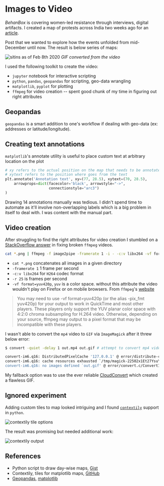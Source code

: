 # Images to Video

*BehanBox* is covering women-led resistance through interviews, digital artifacts. I created a map of protests across India two weeks ago for an [article](https://www.behanbox.com/women-led-protest-map-against-citizenship-laws-in-india/).

Post that we wanted to explore how the events unfolded from mid-December until now. The result is below series of maps:

![sitins as of Feb 8th 2020](../../../../images/sitins.gif)
*GIF converted from the video*

I used the following toolkit to create the video:

- `jupyter` notebook for interactive scripting
- `python`, `pandas`, `geopandas` for scripting, geo-data wrangling
- `matplotlib`, `pyplot` for plotting
- `ffmpeg` for video creation -- spent good chunk of my time in figuring out right attributes

## Geopandas
`geopandas` is a smart addition to one's workflow if dealing with geo-data (ex: addresses or latitude/longitude).

## Creating text annotations
`matplotlib`'s annotate utility is useful to place custom text at arbitrary location on the plot

```py
# xy refers to the actual position on the map that needs to be annotated
# xytext refers to the position where goes from the text
plt.annotate('Annotation text', xy=(77, 28.5), xytext=(70, 28.5),
    arrowprops=dict(facecolor='black', arrowstyle="->",
                    connectionstyle="arc3")
)
```

Drawing 14 annotations manually was tedious. I didn't spend time to automate as it'll involve non-overlapping labels which is a big problem in itself to deal with. I was content with the manual part.

## Video creation

After struggling to find the right attributes for video creation I stumbled on a [StackOverflow answer](https://stackoverflow.com/questions/46397240/ffmpeg-image2pipe-producing-broken-video) in fixing broken `ffmpeg` videos.

```bash
cat *.png | ffmpeg -f image2pipe -framerate 1 -i - -c:v libx264 -vf format=yuv420p -r 25 sitins.mp4
```
- `cat *.png` concatenates all images in a given directory
- `-framerate 1` 1 frame per second
- `-c:v libx264` for `H264` codec format
- `-r 25` is frames per second
- `-vf format=yuv420p`, `yuv` is a color space. without this attribute the video wouldn't play on Firefox or on mobile browsers. From `ffmpeg`'s [website](https://trac.ffmpeg.org/wiki/Encode/H.264)

> You may need to use -vf format=yuv420p (or the alias -pix_fmt yuv420p) for your output to work in QuickTime and most other players.
> These players only support the YUV planar color space with 4:2:0 chroma subsampling for H.264 video.
> Otherwise, depending on your source, ffmpeg may output to a pixel format that may be incompatible with these players. 

I wasn't able to convert the `mp4` video to `GIF` via `ImageMagick` after it threw below error:

```bash
$ convert -quiet -delay 1 out.mp4 out.gif # attempt to convert mp4 video to GIF

convert-im6.q16: DistributedPixelCache '127.0.0.1' @ error/distribute-cache.c/ConnectPixelCacheServer/244.
convert-im6.q16: cache resources exhausted `/tmp/magick-22502x1Et27YsuYN2.pam' @ error/cache.c/OpenPixelCache/3984.
convert-im6.q16: no images defined `out.gif' @ error/convert.c/ConvertImageCommand/3258.
```

My fallback option was to use the ever reliable [CloudConvert](https://cloudconvert.com/) which created a flawless GIF.

## Ignored experiment
Adding custom tiles to map looked intriguing and I found [`contextily`](https://github.com/darribas/contextily) support in `python`.

![contextily tile options](https://raw.githubusercontent.com/darribas/contextily/master/tiles.png)

The result was promising but needed additional work:

![contextily output](../../../../images/sitins-contextily.gif)

## References

- Python script to draw day-wise maps, [Gist](https://gist.github.com/bkamapantula/fdeb9993e5944edfa6dff08763775418)
- Contextily, tiles for matplotlib maps, [GitHub](https://github.com/darribas/contextily)
- [Geopandas](https://geopandas.org/), [matplotlib](https://matplotlib.org/)
